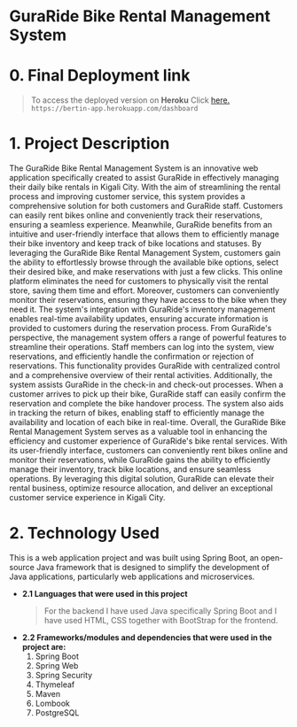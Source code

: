 # GuraRide Bike Rental Management System

# 0. Final Deployment link
  > To access the deployed version on **Heroku** Click [here.](https://bertin-app.herokuapp.com/)
  > `https://bertin-app.herokuapp.com/dashboard`
# 1. Project Description
The GuraRide Bike Rental Management System is an innovative web application specifically created to assist GuraRide in effectively managing their daily bike rentals in Kigali City. With the aim of streamlining the rental process and improving customer service, this system provides a comprehensive solution for both customers and GuraRide staff. Customers can easily rent bikes online and conveniently track their reservations, ensuring a seamless experience. Meanwhile, GuraRide benefits from an intuitive and user-friendly interface that allows them to efficiently manage their bike inventory and keep track of bike locations and statuses.
By leveraging the GuraRide Bike Rental Management System, customers gain the ability to effortlessly browse through the available bike options, select their desired bike, and make reservations with just a few clicks. This online platform eliminates the need for customers to physically visit the rental store, saving them time and effort. Moreover, customers can conveniently monitor their reservations, ensuring they have access to the bike when they need it. The system's integration with GuraRide's inventory management enables real-time availability updates, ensuring accurate information is provided to customers during the reservation process.
From GuraRide's perspective, the management system offers a range of powerful features to streamline their operations. Staff members can log into the system, view reservations, and efficiently handle the confirmation or rejection of reservations. This functionality provides GuraRide with centralized control and a comprehensive overview of their rental activities. Additionally, the system assists GuraRide in the check-in and check-out processes. When a customer arrives to pick up their bike, GuraRide staff can easily confirm the reservation and complete the bike handover process. The system also aids in tracking the return of bikes, enabling staff to efficiently manage the availability and location of each bike in real-time.
Overall, the GuraRide Bike Rental Management System serves as a valuable tool in enhancing the efficiency and customer experience of GuraRide's bike rental services. With its user-friendly interface, customers can conveniently rent bikes online and monitor their reservations, while GuraRide gains the ability to efficiently manage their inventory, track bike locations, and ensure seamless operations. By leveraging this digital solution, GuraRide can elevate their rental business, optimize resource allocation, and deliver an exceptional customer service experience in Kigali City.

# 2. Technology Used

This is a web application project and was built using Spring Boot, an open-source Java framework that is designed to simplify the development of Java applications, particularly web applications and microservices.
- **2.1 Languages that were used in this project**
	> For the backend I have used Java specifically Spring Boot and I have used HTML, CSS together with BootStrap for the frontend.
- **2.2 Frameworks/modules and dependencies that were used in the project are:**
  1. Spring Boot
  2. Spring Web
  3. Spring Security
  4. Thymeleaf
  5. Maven
  6. Lombook
  7. PostgreSQL
